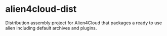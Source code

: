 # alien4cloud-dist
Distribution assembly project for Alien4Cloud that packages a ready to use alien including default archives and plugins.

